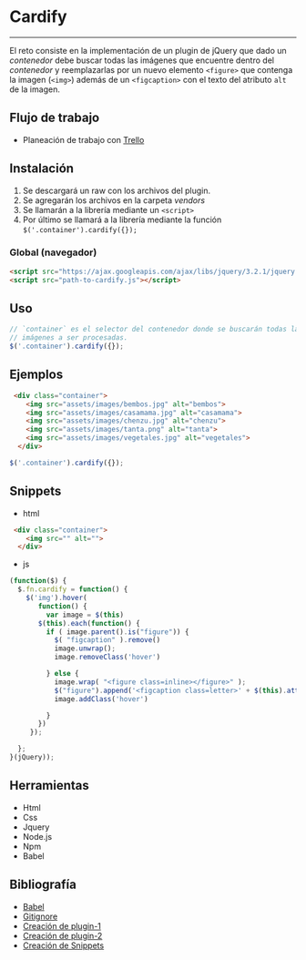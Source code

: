 # Cardify


***

El reto consiste en la implementación de  un plugin de jQuery que dado un _contenedor_ debe buscar todas las
imágenes que encuentre dentro del _contenedor_ y reemplazarlas por un nuevo
elemento `<figure>` que contenga la imagen (`<img>`) además de un `<figcaption>`
con el texto del atributo `alt` de la imagen.

## Flujo de trabajo

+ Planeación de trabajo con [Trello](https://trello.com/b/bYxjDYth)

## Instalación

1. Se descargará un raw con los archivos del plugin.
2. Se agregarán los archivos en la carpeta _vendors_
3. Se llamarán a la librería mediante un `<script>`
4. Por último se llamará a la librería mediante la función `$('.container').cardify({});`


### Global (navegador)

```html
<script src="https://ajax.googleapis.com/ajax/libs/jquery/3.2.1/jquery.min.js"></script>
<script src="path-to-cardify.js"></script>
```

## Uso

```js
// `container` es el selector del contenedor donde se buscarán todas las
// imágenes a ser procesadas.
$('.container').cardify({});
```

## Ejemplos

```html
 <div class="container">
    <img src="assets/images/bembos.jpg" alt="bembos">
    <img src="assets/images/casamama.jpg" alt="casamama">
    <img src="assets/images/chenzu.jpg" alt="chenzu">
    <img src="assets/images/tanta.png" alt="tanta">
    <img src="assets/images/vegetales.jpg" alt="vegetales">
  </div>
```

```js
$('.container').cardify({});
```

## Snippets

+ html
```html
 <div class="container">
    <img src="" alt="">
  </div>
```

+ js
```js
(function($) {
  $.fn.cardify = function() {
    $('img').hover(
       function() {
         var image = $(this)
       $(this).each(function() {
         if ( image.parent().is("figure")) {
           $( "figcaption" ).remove()
           image.unwrap();
           image.removeClass('hover')

         } else {
           image.wrap( "<figure class=inline></figure>" );
           $("figure").append('<figcaption class=letter>' + $(this).attr('alt') + '</figcaption>')
           image.addClass('hover')

         }
       })
     });

  };
}(jQuery));

```

## Herramientas

+ Html
+ Css
+ Jquery
+ Node.js
+ Npm
+ Babel

## Bibliografía
+ [Babel](https://platzi.com/blog/que-es-babel/)
+ [Gitignore](https://desarrolloweb.com/articulos/archivo-gitignore.html)
+ [Creación de plugin-1](https://www.youtube.com/watch?v=Ghh0u1uBWAw)
+ [Creación de plugin-2](https://www.youtube.com/watch?v=ATDlkSKZiH0&index=2&list=PL0jno8rTZiDG_x2wkZdGDL6b9ccZ0BjdN)
+ [Creación de Snippets](https://www.youtube.com/watch?v=GMtRCoW9LME)
